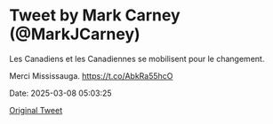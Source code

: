 # Tweet by Mark Carney (@MarkJCarney)

Les Canadiens et les Canadiennes se mobilisent pour le changement.

Merci Mississauga. https://t.co/AbkRa55hcO

Date: 2025-03-08 05:03:25

[Original Tweet](https://x.com/MarkJCarney/status/1898238100620394884)
